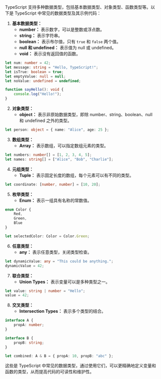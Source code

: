TypeScript 支持多种数据类型，包括基本数据类型、对象类型、函数类型等。以下是 TypeScript 中常见的数据类型及其示例代码：

1. **基本数据类型：**
   - **number：** 表示数字，可以是整数或浮点数。
   - **string：** 表示字符串。
   - **boolean：** 表示布尔值，只有 `true` 和 `false` 两个值。
   - **null 和 undefined：** 表示值为 null 或 undefined。
   - **void：** 表示没有返回值的函数。

```typescript
let num: number = 42;
let message: string = "Hello, TypeScript!";
let isTrue: boolean = true;
let emptyValue: null = null;
let noValue: undefined = undefined;

function sayHello(): void {
    console.log("Hello!");
}
```

2. **对象类型：**
   - **object：** 表示非原始数据类型，即除 number、string、boolean、null 和 undefined 之外的类型。

```typescript
let person: object = { name: "Alice", age: 25 };
```

3. **数组类型：**
   - **Array：** 表示数组，可以指定数组元素的类型。

```typescript
let numbers: number[] = [1, 2, 3, 4, 5];
let names: string[] = ["Alice", "Bob", "Charlie"];
```

4. **元组类型：**
   - **Tuple：** 表示固定长度的数组，每个元素可以有不同的类型。

```typescript
let coordinate: [number, number] = [10, 20];
```

5. **枚举类型：**
   - **Enum：** 表示一组具有名称的常数值。

```typescript
enum Color {
    Red,
    Green,
    Blue
}

let selectedColor: Color = Color.Green;
```

6. **任意类型：**
   - **any：** 表示任意类型，关闭类型检查。

```typescript
let dynamicValue: any = "This could be anything.";
dynamicValue = 42;
```

7. **联合类型：**
   - **Union Types：** 表示变量可以是多种类型之一。

```typescript
let value: string | number = "Hello";
value = 42;
```

8. **交叉类型：**
   - **Intersection Types：** 表示多个类型的结合。

```typescript
interface A {
    propA: number;
}

interface B {
    propB: string;
}

let combined: A & B = { propA: 10, propB: "abc" };
```

这些是 TypeScript 中常见的数据类型，通过使用它们，可以更精确地定义变量和函数的类型，从而提高代码的可读性和维护性。